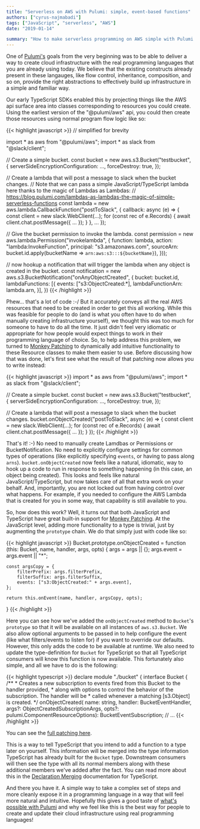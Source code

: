 ```yaml
---
title: "Serverless on AWS with Pulumi: simple, event-based functions"
authors: ["cyrus-najmabadi"]
tags: ["JavaScript", "serverless", "AWS"]
date: "2019-01-14"

summary: "How to make serverless programming on AWS simple with Pulumi using the regular programming languages. "
---
```


One of [Pulumi's](https://pulumi.io) goals from the very beginning was
to be able to deliver a way to create cloud infrastructure with the real
programming languages that you are already using today. We believe that
the existing constructs already present in these langauges, like flow
control, inheritance, composition, and so on, provide the right
abstractions to effectively build up infrastructure in a simple and
familiar way.

Our early TypeScript SDKs enabled this by projecting things like the AWS
api surface area into classes corresponding to resources you could
create. Using the earliest version of the "@pulumi/aws" api, you could
then create those resources using normal program flow logic like so:

{{< highlight javascript >}}
// simplified for brevity

import * as aws from "@pulumi/aws";
import * as slack from "@slack/client";

// Create a simple bucket.
const bucket = new aws.s3.Bucket("testbucket", {
    serverSideEncryptionConfiguration: ...,
    forceDestroy: true,
});

// Create a lambda that will post a message to slack when the bucket changes.
// Note that we can pass a simple JavaScript/TypeScript lambda here thanks to the magic of Lambdas as Lambdas:
// https://blog.pulumi.com/lambdas-as-lambdas-the-magic-of-simple-serverless-functions
const lambda = new aws.lambda.CallbackFunction("postToSlack", { 
    callback: async (e) => {
        const client = new slack.WebClient(...);
        for (const rec of e.Records) {
        await client.chat.postMessage({ ... });
        }
    },
    ...
});

// Give the bucket permission to invoke the lambda.
const permission = new aws.lambda.Permission("invokelambda", {
    function: lambda, action: "lambda:InvokeFunction", principal: "s3.amazonaws.com",
    sourceArn: bucket.id.apply(bucketName => `arn:aws:s3:::${bucketName}`),
}));

// now hookup a notification that will trigger the lambda when any object is created in the bucket.
const notification = new aws.s3.BucketNotification("onAnyObjectCreated", {
    bucket: bucket.id,
    lambdaFunctions: [{
        events: ["s3:ObjectCreated:*],
        lambdaFunctionArn: lambda.arn,
    }],
})
{{< /highlight >}}

Phew... that's a lot of code :-/ But it accurately conveys all the real
AWS resources that need to be created in order to get this all working.
While this was feasible for people to do (and is what you often have to
do when manually creating infrastructure yourself), we thought this was
too much for someone to have to do all the time. It just didn't feel
very idiomatic or appropriate for how people would expect things to work
in their programming language of choice. So, to help address this
problem, we turned to [Monkey
Patching](https://en.wikipedia.org/wiki/Monkey_patch) to dynamically add
intuitive functionality to these Resource classes to make them easier to
use. Before discussing how that was done, let's first see what the
result of that patching now allows you to write instead:

{{< highlight javascript >}}
import * as aws from "@pulumi/aws";
import * as slack from "@slack/client";

// Create a simple bucket.
const bucket = new aws.s3.Bucket("testbucket", {
    serverSideEncryptionConfiguration: ...,
    forceDestroy: true,
});

// Create a lambda that will post a message to slack when the bucket changes.
bucket.onObjectCreated("postToSlack", async (e) => {
    const client = new slack.WebClient(...);
    for (const rec of e.Records) {
    await client.chat.postMessage({ ... });
    }
});
{{< /highlight >}}

That's it! :-) No need to manually create Lamdbas or Permissions or
BucketNotification. No need to explicitly configure settings for common
types of operations (like explicitly specifying `events`, or having to
pass along `arns`). `bucket.onObjectCreated` now feels like a natural,
idiomatic, way to hook up a code to run in response to something
happening (in this case, an object being created). This looks and feels
like natural JavaScript/TypeScript, but now takes care of all that extra
work on your behalf. And, importantly, you are not locked out from
having control over what happens. For example, if you needed to
configure the AWS Lambda that is created for you in some way, that
capability is still available to you.

So, how does this work? Well, it turns out that both JavaScript and
TypeScript have great built-in support for [Monkey
Patching](https://en.wikipedia.org/wiki/Monkey_patch). At the JavaScript
level, adding more functionality to a type is trivial, just by
augmenting the `prototype` chain. We do that simply just with code like
so:

{{< highlight javascript >}}
Bucket.prototype.onObjectCreated = function (this: Bucket, name, handler, args, opts) {
    args = args || {};
    args.event = args.event || "*";

    const argsCopy = {
        filterPrefix: args.filterPrefix,
        filterSuffix: args.filterSuffix,
        events: ["s3:ObjectCreated:" + args.event],
    };

    return this.onEvent(name, handler, argsCopy, opts);
}
{{< /highlight >}}

Here you can see how we've added the `onObjectCreated` method to
`Bucket`'s `prototype` so that it will be available on all instances of
`aws.s3.Bucket`. We also allow optional arguments to be passed in to
help configure the event (like what filters/events to listen for) if you
want to override our defaults. However, this only adds the code to be
available at runtime. We also need to update the type-definition for
`Bucket` for TypeScript so that all TypeScript consumers will know this
function is now available. This fortunately also simple, and all we have
to do is the following:

{{< highlight typescript >}}
declare module "./bucket" {
    interface Bucket {
        /** * Creates a new subscription to events fired from this Bucket to the handler provided, * along with options to control the behavior of the subscription. The handler will be * called whenever a matching [s3.Object] is created. */
        onObjectCreated(
            name: string, handler: BucketEventHandler,
            args?: ObjectCreatedSubscriptionArgs,
            opts?: pulumi.ComponentResourceOptions): BucketEventSubscription;
        // ...
{{< /highlight >}}

You can see the [full patching
here](https://github.com/pulumi/pulumi-aws/blob/71f11fdea5c7224dd93b774c450d6fc7f0d44b88/sdk/nodejs/s3/s3Mixins.ts#L210-L253).

This is a way to tell TypeScript that you intend to add a function to a
type later on yourself. This information will be merged into the type
information TypeScript has already built for the `Bucket` type.
Downstream consumers will then see the type with all its normal members
along with these additional members we've added after the fact. You can
read more about this in the [Declaration
Merging](https://www.typescriptlang.org/docs/handbook/declaration-merging.html)
documentation for TypeScript.

And there you have it. A simple way to take a complex set of steps and
more cleanly expose it in a programming language in a way that will feel
more natural and intuitive. Hopefully this gives a good taste of [what's
possible with Pulumi](https://pulumi.io) and why we feel like this is
the best way for people to create and update their cloud infrastructure
using real programming languages!
